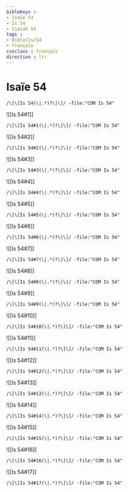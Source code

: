 ```yaml
---
bibleKeys : 
- Isaïe 54
- Is 54
- Isaiah 54
tags : 
- Bible/Is/54
- français
cssclass : français
direction : ltr
---
```


# Isaïe 54

```query
/\[\[Is 54(\|.*)?\]\]/ -file:"COM Is 54"
```



![[Is 54#1]]

```query
/\[\[Is 54#1(\|.*)?\]\]/ -file:"COM Is 54"
```

![[Is 54#2]]

```query
/\[\[Is 54#2(\|.*)?\]\]/ -file:"COM Is 54"
```

![[Is 54#3]]

```query
/\[\[Is 54#3(\|.*)?\]\]/ -file:"COM Is 54"
```

![[Is 54#4]]

```query
/\[\[Is 54#4(\|.*)?\]\]/ -file:"COM Is 54"
```

![[Is 54#5]]

```query
/\[\[Is 54#5(\|.*)?\]\]/ -file:"COM Is 54"
```

![[Is 54#6]]

```query
/\[\[Is 54#6(\|.*)?\]\]/ -file:"COM Is 54"
```

![[Is 54#7]]

```query
/\[\[Is 54#7(\|.*)?\]\]/ -file:"COM Is 54"
```

![[Is 54#8]]

```query
/\[\[Is 54#8(\|.*)?\]\]/ -file:"COM Is 54"
```

![[Is 54#9]]

```query
/\[\[Is 54#9(\|.*)?\]\]/ -file:"COM Is 54"
```

![[Is 54#10]]

```query
/\[\[Is 54#10(\|.*)?\]\]/ -file:"COM Is 54"
```

![[Is 54#11]]

```query
/\[\[Is 54#11(\|.*)?\]\]/ -file:"COM Is 54"
```

![[Is 54#12]]

```query
/\[\[Is 54#12(\|.*)?\]\]/ -file:"COM Is 54"
```

![[Is 54#13]]

```query
/\[\[Is 54#13(\|.*)?\]\]/ -file:"COM Is 54"
```

![[Is 54#14]]

```query
/\[\[Is 54#14(\|.*)?\]\]/ -file:"COM Is 54"
```

![[Is 54#15]]

```query
/\[\[Is 54#15(\|.*)?\]\]/ -file:"COM Is 54"
```

![[Is 54#16]]

```query
/\[\[Is 54#16(\|.*)?\]\]/ -file:"COM Is 54"
```

![[Is 54#17]]

```query
/\[\[Is 54#17(\|.*)?\]\]/ -file:"COM Is 54"
```

